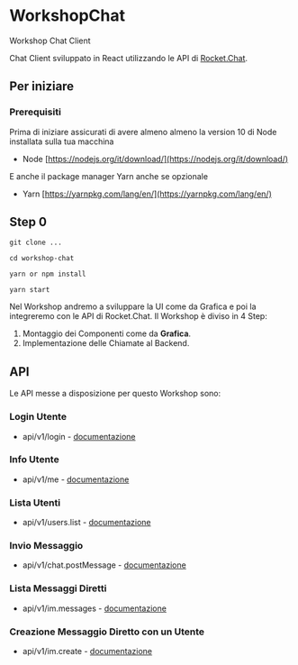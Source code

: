 # WorkshopChat

Workshop Chat Client

Chat Client sviluppato in React utilizzando le API di [Rocket.Chat](https://rocket.chat/).

## Per iniziare

### Prerequisiti

Prima di iniziare assicurati di avere almeno almeno la version 10 di Node installata sulla tua macchina

- Node [https://nodejs.org/it/download/](https://nodejs.org/it/download/)

E anche il package manager Yarn anche se opzionale

- Yarn [https://yarnpkg.com/lang/en/](https://yarnpkg.com/lang/en/)

## Step 0

```
git clone ...
```
```
cd workshop-chat
```
```
yarn or npm install
```
```
yarn start
```

Nel Workshop andremo a sviluppare la UI come da Grafica e poi la integreremo con le API di Rocket.Chat.
Il Workshop è diviso in 4 Step:

1. Montaggio dei Componenti come da **Grafica**.
2. Implementazione delle Chiamate al Backend.

## API

Le API messe a disposizione per questo Workshop sono:

### Login Utente

- api/v1/login - [documentazione](https://rocket.chat/docs/developer-guides/rest-api/authentication/login/)

### Info Utente

- api/v1/me - [documentazione](https://rocket.chat/docs/developer-guides/rest-api/authentication/me/)

### Lista Utenti

- api/v1/users.list - [documentazione](https://rocket.chat/docs/developer-guides/rest-api/users/list/)

### Invio Messaggio

- api/v1/chat.postMessage - [documentazione](https://rocket.chat/docs/developer-guides/rest-api/chat/postmessage/)

### Lista Messaggi Diretti

- api/v1/im.messages - [documentazione](https://rocket.chat/docs/developer-guides/rest-api/im/messages/)

### Creazione Messaggio Diretto con un Utente

- api/v1/im.create - [documentazione](https://rocket.chat/docs/developer-guides/rest-api/im/create/)
